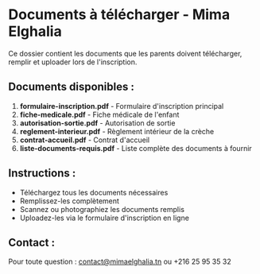 # Documents à télécharger - Mima Elghalia

Ce dossier contient les documents que les parents doivent télécharger, remplir et uploader lors de l'inscription.

## Documents disponibles :

1. **formulaire-inscription.pdf** - Formulaire d'inscription principal
2. **fiche-medicale.pdf** - Fiche médicale de l'enfant
3. **autorisation-sortie.pdf** - Autorisation de sortie
4. **reglement-interieur.pdf** - Règlement intérieur de la crèche
5. **contrat-accueil.pdf** - Contrat d'accueil
6. **liste-documents-requis.pdf** - Liste complète des documents à fournir

## Instructions :

- Téléchargez tous les documents nécessaires
- Remplissez-les complètement
- Scannez ou photographiez les documents remplis
- Uploadez-les via le formulaire d'inscription en ligne

## Contact :

Pour toute question : contact@mimaelghalia.tn ou +216 25 95 35 32
